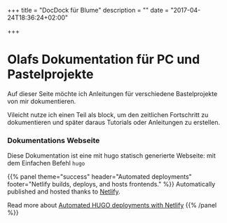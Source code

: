 ﻿+++
title = "DocDock für Blume"
description = ""
date = "2017-04-24T18:36:24+02:00"

+++

# Olafs Dokumentation für PC und Pastelprojekte

Auf dieser Seite möchte ich Anleitungen für verschiedene Bastelprojekte von mir dokumentieren.

Vileicht nutze ich einen Teil als block, um den zeitlichen Fortschritt zu dokumentieren und später daraus Tutorials oder Anleitungen zu erstellen.


### Dokumentations Webseite
Diese Dokumentation ist eine mit hugo statisch generierte Webseite: mit dem Einfachen Befehl `hugo` 

{{% panel theme="success" header="Automated deployments" footer="Netlify builds, deploys, and hosts  frontends." %}}
Automatically published and hosted thanks to [Netlify](https://www.netlify.com/).

Read more about [Automated HUGO deployments with Netlify](https://www.netlify.com/blog/2015/07/30/hosting-hugo-on-netlifyinsanely-fast-deploys/)
{{% /panel %}}

